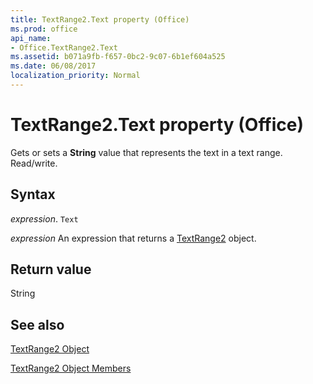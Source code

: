```yaml
---
title: TextRange2.Text property (Office)
ms.prod: office
api_name:
- Office.TextRange2.Text
ms.assetid: b071a9fb-f657-0bc2-9c07-6b1ef604a525
ms.date: 06/08/2017
localization_priority: Normal
---
```



# TextRange2.Text property (Office)

Gets or sets a  **String** value that represents the text in a text range. Read/write.


## Syntax

_expression_. `Text`

 _expression_ An expression that returns a [TextRange2](Office.TextRange2.md) object.


## Return value

String


## See also


[TextRange2 Object](Office.TextRange2.md)



[TextRange2 Object Members](./overview/Library-Reference/textrange2-members-office.md)

